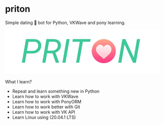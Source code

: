 # priton
Simple dating 💖 bot for Python, VKWave and pony learning. 

![g](https://github.com/nibezo/priton/blob/main/priton_readme.png?raw=true)

What I learn? 
- Repeat and learn something new in Python
- Learn how to work with VKWave
- Learn how to work with PonyORM
- Learn how to work better with Git
- Learn how to work with VK API
- Learn Linux using (20.04.1 LTS)
